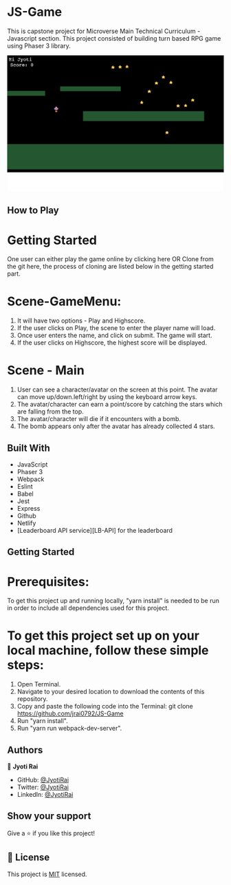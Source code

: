 # JS-Game
This is capstone project for Microverse Main Technical Curriculum - Javascript section. This project consisted of building turn based RPG game using Phaser 3 library.

![screenshot](./screenshot.png)

## How to Play

# Getting Started

One user can either play the game online by clicking here OR Clone from the git here, the process of cloning are listed below in the getting started part.

# Scene-GameMenu:

1. It will have two options - Play and Highscore.
2. If the user clicks on Play, the scene to enter the player name will load.
3. Once user enters the name, and click on submit. The game will start.
4. If the user clicks on Highscore, the highest score will be displayed.

# Scene - Main
1. User can see a character/avatar on the screen at this point. The avatar can move up/down.left/right by using the keyboard arrow keys.
2. The avatar/character can earn a point/score by catching the stars which are falling from the top.
3. The avatar/character will die if it encounters with a bomb.
4. The bomb appears only after the avatar has already collected 4 stars.

## Built With

- JavaScript
- Phaser 3
- Webpack
- Eslint
- Babel
- Jest
- Express
- Github
- Netlify
- [Leaderboard API service][LB-API] for the leaderboard

## Getting Started

# Prerequisites:

To get this project up and running locally, "yarn install" is needed to be run in order to include all dependencies used for this project.

# To get this project set up on your local machine, follow these simple steps:

1. Open Terminal.
2. Navigate to your desired location to download the contents of this repository.
3. Copy and paste the following code into the Terminal: git clone https://github.com/jrai0792/JS-Game
4. Run "yarn install".
5. Run "yarn run webpack-dev-server".

## Authors

👤 **Jyoti Rai**

- GitHub: [@JyotiRai](https://github.com/jrai0792)
- Twitter: [@JyotiRai](https://twitter.com/jyotirai0792)
- LinkedIn: [@JyotiRai](https://linkedin.com/in/rai-jyoti)

## Show your support

Give a ⭐️ if you like this project!

## 📝 License

This project is [MIT](./MIT.md) licensed.